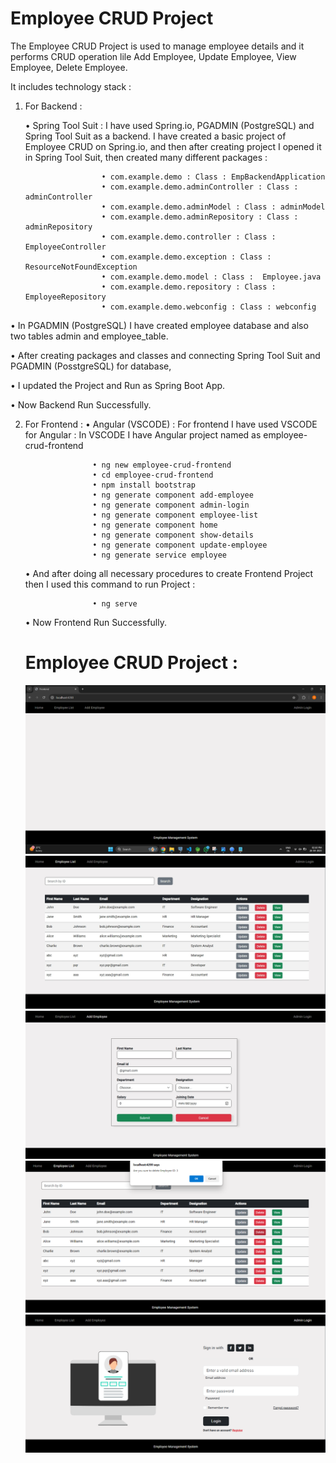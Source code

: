 # Employee CRUD Project

The Employee CRUD Project is used to manage employee details and it performs CRUD operation lile Add Employee, Update Employee, View Employee, Delete Employee.

It includes technology stack :

1) For Backend :
   
   • Spring Tool Suit : I have used Spring.io,  PGADMIN (PostgreSQL) and Spring Tool Suit as a backend.
                        I have created a basic project of Employee CRUD on Spring.io,
                        and then after creating project I opened it in Spring Tool Suit,
                        then created many different packages :
   
                        • com.example.demo : Class : EmpBackendApplication
                        • com.example.demo.adminController : Class : adminController
                        • com.example.demo.adminModel : Class : adminModel
                        • com.example.demo.adminRepository : Class : adminRepository
                        • com.example.demo.controller : Class : EmployeeController
                        • com.example.demo.exception : Class : ResourceNotFoundException
                        • com.example.demo.model : Class :  Employee.java
                        • com.example.demo.repository : Class : EmployeeRepository
                        • com.example.demo.webconfig : Class : webconfig
   
  • In PGADMIN (PostgreSQL) I have created employee database and also two tables admin and employee_table.
  
   • After creating packages and classes and connecting Spring Tool Suit and PGADMIN (PosstgreSQL) for database,
   
   • I updated the Project and Run as Spring Boot App.
   
   • Now Backend Run Successfully.
                        
2) For Frontend :
  • Angular (VSCODE) : For frontend I have used VSCODE for Angular :
                       In VSCODE I have Angular project named as employee-crud-frontend

                      • ng new employee-crud-frontend
                      • cd employee-crud-frontend
                      • npm install bootstrap
                      • ng generate component add-employee
                      • ng generate component admin-login
                      • ng generate component employee-list
                      • ng generate component home
                      • ng generate component show-details
                      • ng generate component update-employee
                      • ng generate service employee
   
   • And after doing all necessary procedures to create Frontend Project then I used this command to run Project :

                      • ng serve
   
   • Now Frontend Run Successfully.
  
   # Employee CRUD Project :
 
   ![image alt](https://github.com/SC2709/JavaFullStackFinalProject/blob/4b66e618802a1ce48b638ff3a0680d12ce8afa7c/Screenshots/Home%20Page.png)
   ![image alt](https://github.com/SC2709/JavaFullStackFinalProject/blob/4b66e618802a1ce48b638ff3a0680d12ce8afa7c/Screenshots/Employee%20List.png)
   ![image alt](https://github.com/SC2709/JavaFullStackFinalProject/blob/4b66e618802a1ce48b638ff3a0680d12ce8afa7c/Screenshots/Add%20Employee.png)
   ![image alt](https://github.com/SC2709/JavaFullStackFinalProject/blob/4b66e618802a1ce48b638ff3a0680d12ce8afa7c/Screenshots/Delete%20Employee.png)
   ![image alt](https://github.com/SC2709/JavaFullStackFinalProject/blob/4b66e618802a1ce48b638ff3a0680d12ce8afa7c/Screenshots/Admin%20Login.png)


                       

